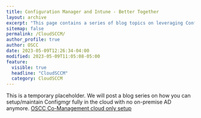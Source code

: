 ```yaml
---
title: Configuration Manager and Intune - Better Together
layout: archive
excerpt: "This page contains a series of blog topics on leveraging ConfigMgr if you have no on-premise infrastructure anymore"
sitemap: false
permalink: /CloudSCCM/
author_profile: true
author: OSCC
date: 2023-05-09T12:26:34-04:00
modified: 2023-05-09T11:05:08-05:00
feature:
  visible: true
  headline: "CloudSCCM"
  category: CloudSCCM
---
```

This is a temporary placeholder. We will post a blog series on how you can setup/maintain Configmgr fully in the cloud with no on-premise AD anymore.
[OSCC Co-Management cloud only setup]("files/SuperChargeyourIntune-Setup.pptx") 